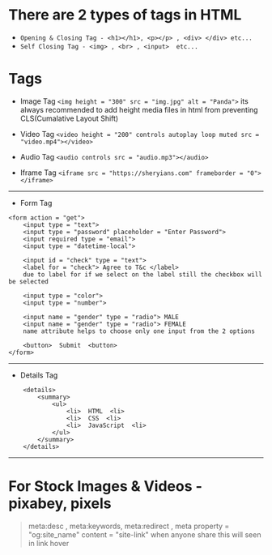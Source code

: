 # There are 2 types of tags in HTML
* ` Opening & Closing Tag - <h1></h1>, <p></p> , <div> </div> etc... `
* ` Self Closing Tag - <img> , <br> , <input>  etc... `

# Tags

- Image Tag
` <img height = "300" src = "img.jpg" alt = "Panda"> ` its always recommended to add height media files in html from preventing CLS(Cumalative Layout Shift)

- Video Tag
` <video height = "200" controls autoplay loop muted src = "video.mp4"></video> ` 

- Audio Tag
` <audio controls src = "audio.mp3"></audio> ` 

- Iframe Tag
` <iframe src = "https://sheryians.com" frameborder = "0"></iframe> `

---

- Form Tag
```
<form action = "get">
    <input type = "text">
    <input type = "password" placeholder = "Enter Password">
    <input required type = "email">
    <input type = "datetime-local">

    <input id = "check" type = "text">
    <label for = "check"> Agree to T&c </label>
    due to label for if we select on the label still the checkbox will be selected

    <input type = "color">
    <input type = "number">

    <input name = "gender" type = "radio"> MALE
    <input name = "gender" type = "radio"> FEMALE
    name attribute helps to choose only one input from the 2 options

    <button>  Submit  <button>
</form>

```
---

- Details Tag

```
    <details>
        <summary>
            <ul>
                <li>  HTML  <li>
                <li>  CSS  <li>
                <li>  JavaScript  <li>
            </ul>
        </summary>
    </details>

```

---


# For Stock Images & Videos -       pixabey, pixels

> meta:desc , meta:keywords, meta:redirect , 
meta property = "og:site_name" content = "site-link" when anyone share this will seen in link hover